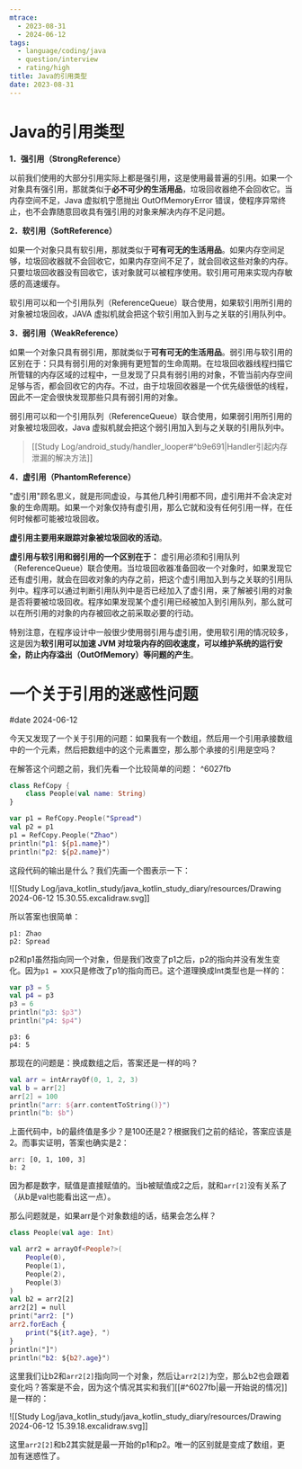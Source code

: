 ```yaml
---
mtrace:
  - 2023-08-31
  - 2024-06-12
tags:
  - language/coding/java
  - question/interview
  - rating/high
title: Java的引用类型
date: 2023-08-31
---
```

# Java的引用类型

**1．强引用（StrongReference）**

以前我们使用的大部分引用实际上都是强引用，这是使用最普遍的引用。如果一个对象具有强引用，那就类似于**必不可少的生活用品**，垃圾回收器绝不会回收它。当内存空间不足，Java 虚拟机宁愿抛出 OutOfMemoryError 错误，使程序异常终止，也不会靠随意回收具有强引用的对象来解决内存不足问题。

**2．软引用（SoftReference）**

如果一个对象只具有软引用，那就类似于**可有可无的生活用品**。如果内存空间足够，垃圾回收器就不会回收它，如果内存空间不足了，就会回收这些对象的内存。只要垃圾回收器没有回收它，该对象就可以被程序使用。软引用可用来实现内存敏感的高速缓存。

软引用可以和一个引用队列（ReferenceQueue）联合使用，如果软引用所引用的对象被垃圾回收，JAVA 虚拟机就会把这个软引用加入到与之关联的引用队列中。

**3．弱引用（WeakReference）**

如果一个对象只具有弱引用，那就类似于**可有可无的生活用品**。弱引用与软引用的区别在于：只具有弱引用的对象拥有更短暂的生命周期。在垃圾回收器线程扫描它所管辖的内存区域的过程中，一旦发现了只具有弱引用的对象，不管当前内存空间足够与否，都会回收它的内存。不过，由于垃圾回收器是一个优先级很低的线程， 因此不一定会很快发现那些只具有弱引用的对象。

弱引用可以和一个引用队列（ReferenceQueue）联合使用，如果弱引用所引用的对象被垃圾回收，Java 虚拟机就会把这个弱引用加入到与之关联的引用队列中。

> [[Study Log/android_study/handler_looper#^b9e691|Handler引起内存泄漏的解决方法]]

**4．虚引用（PhantomReference）**

"虚引用"顾名思义，就是形同虚设，与其他几种引用都不同，虚引用并不会决定对象的生命周期。如果一个对象仅持有虚引用，那么它就和没有任何引用一样，在任何时候都可能被垃圾回收。

**虚引用主要用来跟踪对象被垃圾回收的活动**。

**虚引用与软引用和弱引用的一个区别在于：** 虚引用必须和引用队列（ReferenceQueue）联合使用。当垃圾回收器准备回收一个对象时，如果发现它还有虚引用，就会在回收对象的内存之前，把这个虚引用加入到与之关联的引用队列中。程序可以通过判断引用队列中是否已经加入了虚引用，来了解被引用的对象是否将要被垃圾回收。程序如果发现某个虚引用已经被加入到引用队列，那么就可以在所引用的对象的内存被回收之前采取必要的行动。

特别注意，在程序设计中一般很少使用弱引用与虚引用，使用软引用的情况较多，这是因为**软引用可以加速 JVM 对垃圾内存的回收速度，可以维护系统的运行安全，防止内存溢出（OutOfMemory）等问题的产生**。

# 一个关于引用的迷惑性问题

#date 2024-06-12

今天又发现了一个关于引用的问题：如果我有一个数组，然后用一个引用承接数组中的一个元素，然后把数组中的这个元素置空，那么那个承接的引用是空吗？

在解答这个问题之前，我们先看一个比较简单的问题： ^6027fb

```kotlin
class RefCopy {
    class People(val name: String)
}

var p1 = RefCopy.People("Spread")
val p2 = p1
p1 = RefCopy.People("Zhao")
println("p1: ${p1.name}")
println("p2: ${p2.name}")
```

这段代码的输出是什么？我们先画一个图表示一下：

![[Study Log/java_kotlin_study/java_kotlin_study_diary/resources/Drawing 2024-06-12 15.30.55.excalidraw.svg]]

所以答案也很简单：

```shell
p1: Zhao
p2: Spread
```

p2和p1虽然指向同一个对象，但是我们改变了p1之后，p2的指向并没有发生变化。因为`p1 = XXX`只是修改了p1的指向而已。这个道理换成Int类型也是一样的：

```kotlin
var p3 = 5  
val p4 = p3  
p3 = 6  
println("p3: $p3")  
println("p4: $p4")
```

```shell
p3: 6
p4: 5
```

那现在的问题是：换成数组之后，答案还是一样的吗？

```kotlin
val arr = intArrayOf(0, 1, 2, 3)
val b = arr[2]
arr[2] = 100
println("arr: ${arr.contentToString()}")
println("b: $b")
```

上面代码中，b的最终值是多少？是100还是2？根据我们之前的结论，答案应该是2。而事实证明，答案也确实是2：

```shell
arr: [0, 1, 100, 3]
b: 2
```

因为都是数字，赋值是直接赋值的。当b被赋值成2之后，就和`arr[2]`没有关系了（从b是val也能看出这一点）。

那么问题就是，如果arr是个对象数组的话，结果会怎么样？

```kotlin
class People(val age: Int)

val arr2 = arrayOf<People?>(
	People(0),
	People(1),
	People(2),
	People(3)
)
val b2 = arr2[2]
arr2[2] = null
print("arr2: [")
arr2.forEach {
	print("${it?.age}, ")
}
println("]")
println("b2: ${b2?.age}")
```

这里我们让b2和`arr2[2]`指向同一个对象，然后让`arr2[2]`为空，那么b2也会跟着变化吗？答案是不会，因为这个情况其实和我们[[#^6027fb|最一开始说的情况]]是一样的：

![[Study Log/java_kotlin_study/java_kotlin_study_diary/resources/Drawing 2024-06-12 15.39.18.excalidraw.svg]]

这里`arr2[2]`和b2其实就是最一开始的p1和p2。唯一的区别就是变成了数组，更加有迷惑性了。